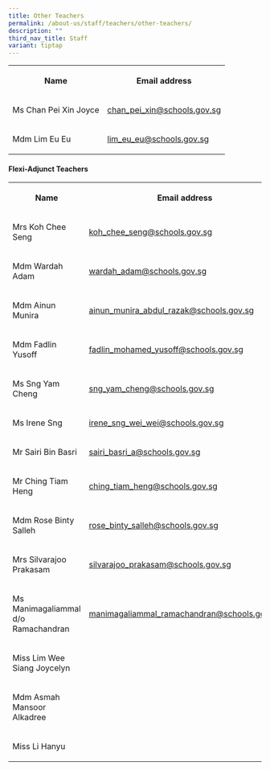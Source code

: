 ```yaml
---
title: Other Teachers
permalink: /about-us/staff/teachers/other-teachers/
description: ""
third_nav_title: Staff
variant: tiptap
---
```

<table style="minWidth: 50px">
<colgroup>
<col>
<col>
</colgroup>
<tbody>
<tr>
<th rowspan="1" colspan="1">
<p>Name</p>
</th>
<th rowspan="1" colspan="1">
<p>Email address</p>
</th>
</tr>
<tr>
<td rowspan="1" colspan="1">
<p>Ms Chan Pei Xin Joyce</p>
</td>
<td rowspan="1" colspan="1">
<p><a href="chan_pei_xin@schools.gov.sg" rel="noopener noreferrer nofollow" target="_blank">chan_pei_xin@schools.gov.sg</a>
</p>
</td>
</tr>
<tr>
<td rowspan="1" colspan="1">
<p>Mdm Lim Eu Eu</p>
</td>
<td rowspan="1" colspan="1">
<p><a href="lim_eu_eu@schools.gov.sg" rel="noopener noreferrer nofollow" target="_blank">lim_eu_eu@schools.gov.sg</a>
</p>
</td>
</tr>
</tbody>
</table>
<h4>Flexi-Adjunct Teachers</h4>
<table style="minWidth: 50px">
<colgroup>
<col>
<col>
</colgroup>
<tbody>
<tr>
<th rowspan="1" colspan="1">
<p>Name</p>
</th>
<th rowspan="1" colspan="1">
<p>Email address</p>
</th>
</tr>
<tr>
<td rowspan="1" colspan="1">
<p>Mrs Koh Chee Seng</p>
</td>
<td rowspan="1" colspan="1">
<p><a href="koh_chee_seng@schools.gov.sg" rel="noopener noreferrer nofollow" target="_blank">koh_chee_seng@schools.gov.sg</a>
</p>
</td>
</tr>
<tr>
<td rowspan="1" colspan="1">
<p>Mdm Wardah Adam</p>
</td>
<td rowspan="1" colspan="1">
<p><a href="wardah_adam@schools.gov.sg" rel="noopener noreferrer nofollow" target="_blank">wardah_adam@schools.gov.sg</a>
</p>
</td>
</tr>
<tr>
<td rowspan="1" colspan="1">
<p>Mdm Ainun Munira</p>
</td>
<td rowspan="1" colspan="1">
<p><a href="ainun_munira_abdul_razak@schools.gov.sg" rel="noopener noreferrer nofollow" target="_blank">ainun_munira_abdul_razak@schools.gov.sg</a>
</p>
</td>
</tr>
<tr>
<td rowspan="1" colspan="1">
<p>Mdm Fadlin Yusoff</p>
</td>
<td rowspan="1" colspan="1">
<p><a href="fadlin_mohamed_yusoff@schools.gov.sg" rel="noopener noreferrer nofollow" target="_blank">fadlin_mohamed_yusoff@schools.gov.sg</a>
</p>
</td>
</tr>
<tr>
<td rowspan="1" colspan="1">
<p>Ms Sng Yam Cheng</p>
</td>
<td rowspan="1" colspan="1">
<p><a href="sng_yam_cheng@schools.gov.sg" rel="noopener noreferrer nofollow" target="_blank">sng_yam_cheng@schools.gov.sg</a>
</p>
</td>
</tr>
<tr>
<td rowspan="1" colspan="1">
<p>Ms Irene Sng</p>
</td>
<td rowspan="1" colspan="1">
<p><a href="irene_sng_wei_wei@schools.gov.sg" rel="noopener noreferrer nofollow" target="_blank">irene_sng_wei_wei@schools.gov.sg</a>
</p>
</td>
</tr>
<tr>
<td rowspan="1" colspan="1">
<p>Mr Sairi Bin Basri</p>
</td>
<td rowspan="1" colspan="1">
<p><a href="sairi_basri_a@schools.gov.sg" rel="noopener noreferrer nofollow" target="_blank">sairi_basri_a@schools.gov.sg</a>
</p>
</td>
</tr>
<tr>
<td rowspan="1" colspan="1">
<p>Mr Ching Tiam Heng</p>
</td>
<td rowspan="1" colspan="1">
<p><a href="ching_tiam_heng@schools.gov.sg" rel="noopener noreferrer nofollow" target="_blank">ching_tiam_heng@schools.gov.sg</a>
</p>
</td>
</tr>
<tr>
<td rowspan="1" colspan="1">
<p>Mdm Rose Binty Salleh</p>
</td>
<td rowspan="1" colspan="1">
<p><a href="mailto:rose_binty_salleh@schools.gov.sg" rel="noopener noreferrer nofollow" target="_blank">rose_binty_salleh@schools.gov.sg</a>
</p>
</td>
</tr>
<tr>
<td rowspan="1" colspan="1">
<p>Mrs Silvarajoo Prakasam</p>
</td>
<td rowspan="1" colspan="1">
<p><a href="silvarajoo_prakasam@schools.gov.sg" rel="noopener noreferrer nofollow" target="_blank">silvarajoo_prakasam@schools.gov.sg</a>
</p>
</td>
</tr>
<tr>
<td rowspan="1" colspan="1">
<p>Ms Manimagaliammal d/o Ramachandran</p>
</td>
<td rowspan="1" colspan="1">
<p><a href="mailto:manimagaliammal_ramachandran@schools.gov.sg" rel="noopener noreferrer nofollow" target="_blank">manimagaliammal_ramachandran@schools.gov.sg</a>
</p>
</td>
</tr>
<tr>
<td rowspan="1" colspan="1">
<p>Miss Lim Wee Siang Joycelyn</p>
</td>
<td rowspan="1" colspan="1">
<p></p>
</td>
</tr>
<tr>
<td rowspan="1" colspan="1">
<p>Mdm Asmah Mansoor Alkadree</p>
</td>
<td rowspan="1" colspan="1">
<p></p>
</td>
</tr>
<tr>
<td rowspan="1" colspan="1">
<p>Miss Li Hanyu</p>
</td>
<td rowspan="1" colspan="1">
<p></p>
</td>
</tr>
</tbody>
</table>
<p></p>